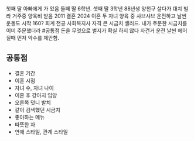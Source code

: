 첫째 딸 아빠에게 가 있음
둘째 딸 6학년. 셋째 딸 3학년
88년생
양천구 살다가 대치 빌라 거주중
양육비 받음
2011 결혼 2024 이혼
두 자녀 양육 중
샤브샤브
운전하고 날씬 운동도 시작
160? 
회계 전공
사회복지사 자격
큰 
시금치 샐러드.  내가 주문한 시금치를 이미 주문했더라 #공통점 
돈을 무엇으로 벌지가 확실 하지 않다
자건거 운전 날씬 
헤어질때 먼저 악수를 제안함.

## 공통점
- 결혼 기간
- 이혼 시점
- 자녀 수, 자녀 나이
- 이혼 후 강아지 입양
- 오른쪽 덧니 발치
- 같이 검색했던 시금치
- 좋아하는 메뉴
- 따뜻한 차
- 연애 스타일, 관계 스타일